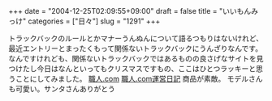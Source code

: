 +++
date = "2004-12-25T02:09:55+09:00"
draft = false
title = "いいもんみっけ"
categories = ["日々"]
slug = "1291"
+++

トラックバックのルールとかマナーうんぬんについて語るつもりはないけれど、最近エントリーとまったくもって関係ないトラックバックにうんざりなんです。なんですけれども、関係ないトラックバックではあるものの良さげなサイトを見つけたし今日はなんといってもクリスマスですもの、ここはひとつラッキーと思うことにしてみました。
<a href="http://www.shokuninn.com/" target="_blank">職人.com</a>
<a href="http://plaza.rakuten.co.jp/sakura99/diary/" target="_blank">職人.com運営日記</a>
商品が素敵。
モデルさんも可愛い。サンタさんありがとう
